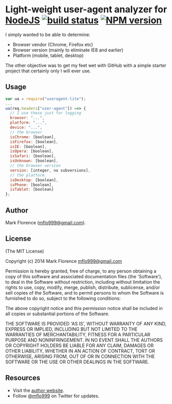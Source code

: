 # Light-weight user-agent analyzer for [NodeJS](http://nodejs.org/) [![build status](https://secure.travis-ci.org/mflorence99/useragent-lite.png)](http://travis-ci.org/mflorence99/useragent-lite) [![NPM version](https://badge.fury.io/js/useragent-lite.png)](http://badge.fury.io/js/useragent-lite)

I simply wanted to be able to determine:

* Browser vendor (Chrome, Firefox etc)
* Browser version (mainly to eliminate IE8 and earlier)
* Platform (mobile, tablet, desktop)

The other objective was to get my feet wet with GitHub with a simple starter project that certainly only I will ever use.


## Usage
```javascript
var ua = require("useragent-lite");
...
ua(req.headers["user-agent"]) ==> {
  // I use these just for logging
  browser: "...",
  platform: "...",
  device: "...",
  // the browser
  isChrome: [boolean],
  isFirefox: [boolean],
  isIE: [boolean],
  isOpera: [boolean],
  isSafari: [boolean],
  isUnknown: [boolean],
  // the browser version
  version: [integer, no subversions],
  // the platform
  isDesktop: [boolean],
  isPhone: [boolean],
  isTablet: [boolean]
};
```


## Author

Mark Florence (mflo999@gmail.com).


## License

(The MIT License)

Copyright (c) 2014 Mark Florence <mflo999@gmail.com>

Permission is hereby granted, free of charge, to any person obtaining
a copy of this software and associated documentation files (the
'Software'), to deal in the Software without restriction, including
without limitation the rights to use, copy, modify, merge, publish,
distribute, sublicense, and/or sell copies of the Software, and to
permit persons to whom the Software is furnished to do so, subject to
the following conditions:

The above copyright notice and this permission notice shall be
included in all copies or substantial portions of the Software.

THE SOFTWARE IS PROVIDED 'AS IS', WITHOUT WARRANTY OF ANY KIND,
EXPRESS OR IMPLIED, INCLUDING BUT NOT LIMITED TO THE WARRANTIES OF
MERCHANTABILITY, FITNESS FOR A PARTICULAR PURPOSE AND NONINFRINGEMENT.
IN NO EVENT SHALL THE AUTHORS OR COPYRIGHT HOLDERS BE LIABLE FOR ANY
CLAIM, DAMAGES OR OTHER LIABILITY, WHETHER IN AN ACTION OF CONTRACT,
TORT OR OTHERWISE, ARISING FROM, OUT OF OR IN CONNECTION WITH THE
SOFTWARE OR THE USE OR OTHER DEALINGS IN THE SOFTWARE.


## Resources

- Visit the [author website](http://mflo.info).
- Follow [@mflo999](https://twitter.com/#!/mflo999) on Twitter for updates.
